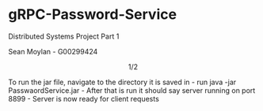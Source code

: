 # gRPC-Password-Service

Distributed Systems Project Part 1

Sean Moylan - G00299424

$$ 1/2 $$

To run the jar file, navigate to the directory it is saved in
	- run java -jar PasswaordService.jar
	- After that is run it should say server running on port 8899
	- Server is now ready for client requests
